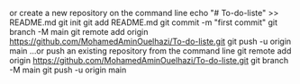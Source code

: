 or create a new repository on the command line
echo "# To-do-liste" >> README.md
git init
git add README.md
git commit -m "first commit"
git branch -M main
git remote add origin https://github.com/MohamedAminOuelhazi/To-do-liste.git
git push -u origin main
…or push an existing repository from the command line
git remote add origin https://github.com/MohamedAminOuelhazi/To-do-liste.git
git branch -M main
git push -u origin main